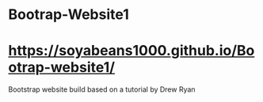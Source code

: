 # Bootrap-Website1 
# https://soyabeans1000.github.io/Bootrap-website1/

Bootstrap website build based on a tutorial by Drew Ryan
